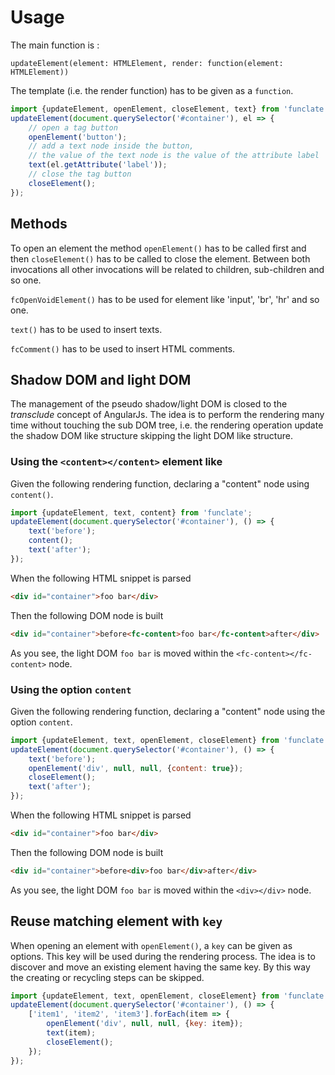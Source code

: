 # Usage

The main function is :

```updateElement(element: HTMLElement, render: function(element: HTMLElement))```

The template (i.e. the render function) has to be given as a `function`.

```javascript
import {updateElement, openElement, closeElement, text} from 'funclate';
updateElement(document.querySelector('#container'), el => {
    // open a tag button
    openElement('button');
    // add a text node inside the button,
    // the value of the text node is the value of the attribute label
    text(el.getAttribute('label'));
    // close the tag button
    closeElement();    
});
```

## Methods

To open an element the method `openElement()` has to be called first
and then `closeElement()` has to be called to close the element.
Between both invocations all other invocations will be related to children, sub-children and so one.

`fcOpenVoidElement()` has to be used for element like 'input', 'br', 'hr' and so one.

`text()` has to be used to insert texts.

`fcComment()` has to be used to insert HTML comments.

## Shadow DOM and light DOM

The management of the pseudo shadow/light DOM is closed to the _transclude_ concept of AngularJs.
The idea is to perform the rendering many time without touching the sub DOM tree, 
i.e. the rendering operation update the shadow DOM like structure skipping the light DOM like structure.

### Using the `<content></content>` element like

Given the following rendering function, declaring a "content" node using `content()`.

```javascript
import {updateElement, text, content} from 'funclate';
updateElement(document.querySelector('#container'), () => {
    text('before');
    content();
    text('after');
});
```

When the following HTML snippet is parsed

```html
<div id="container">foo bar</div>
```

Then the following DOM node is built

```html
<div id="container">before<fc-content>foo bar</fc-content>after</div>
```

As you see, the light DOM `foo bar` is moved within the `<fc-content></fc-content>` node.

### Using the option `content`

Given the following rendering function, declaring a "content" node using the option `content`.

```javascript
import {updateElement, text, openElement, closeElement} from 'funclate';
updateElement(document.querySelector('#container'), () => {
    text('before');
    openElement('div', null, null, {content: true});
    closeElement();
    text('after');
});
```

When the following HTML snippet is parsed

```html
<div id="container">foo bar</div>
```

Then the following DOM node is built

```html
<div id="container">before<div>foo bar</div>after</div>
```

As you see, the light DOM `foo bar` is moved within the `<div></div>` node.

## Reuse matching element with `key`

When opening an element with `openElement()`, a `key` can be given as options.
This key will be used during the rendering process.
The idea is to discover and move an existing element having the same key.
By this way the creating or recycling steps can be skipped. 

```javascript
import {updateElement, text, openElement, closeElement} from 'funclate';
updateElement(document.querySelector('#container'), () => {
    ['item1', 'item2', 'item3'].forEach(item => {
        openElement('div', null, null, {key: item});
        text(item);
        closeElement();
    });
});
```

